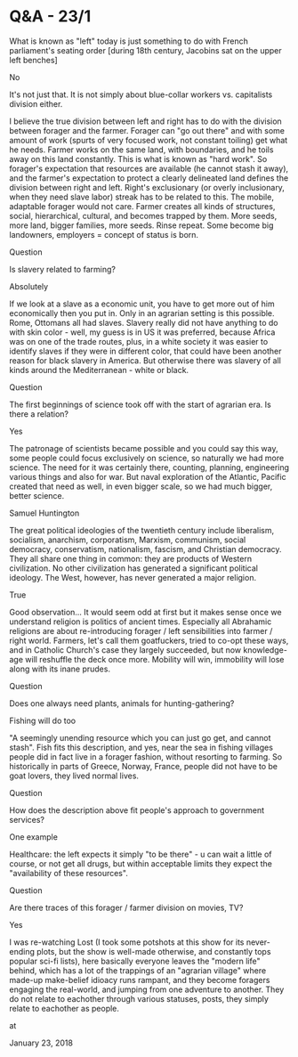 # Q&A - 23/1
What is known as "left" today is just something to do with French parliament's seating order [during 18th century, Jacobins sat on the upper left benches]

No

It's not just that. It is not simply about blue-collar workers vs. capitalists division either.

I believe the true division between left and right has to do with the division between forager and the farmer. Forager can "go out there" and with some amount of work (spurts of very focused work, not constant toiling) get what he needs. Farmer works on the same land, with boundaries, and he toils away on this land constantly. This is what is known as "hard work". So forager's expectation that resources are available (he cannot stash it away), and the farmer's expectation to protect a clearly delineated land defines the division between right and left. Right's exclusionary (or overly inclusionary, when they need slave labor) streak has to be related to this. The mobile, adaptable forager would not care. Farmer creates all kinds of structures, social, hierarchical, cultural, and becomes trapped by them. More seeds, more land, bigger families, more seeds. Rinse repeat. Some become big landowners, employers = concept of status is born.

Question

Is slavery related to farming?

Absolutely

If we look at a slave as a economic unit, you have to get more out of him economically then you put in. Only in an agrarian setting is this possible. Rome, Ottomans all had slaves. Slavery really did not have anything to do with skin color - well, my guess is in US it was preferred, because Africa was on one of the trade routes, plus, in a white society it was easier to identify slaves if they were in different color, that could have been another reason for black slavery in America. But otherwise there was slavery of all kinds around the Mediterranean - white or black.

Question

The first beginnings of science took off with the start of agrarian era. Is there a relation?

Yes

The patronage of scientists became possible and you could say this way, some people could focus exclusively on science, so naturally we had more science. The need for it was certainly there, counting, planning, engineering various things and also for war. But naval exploration of the Atlantic, Pacific created that need as well, in even bigger scale, so we had much bigger, better science.

Samuel Huntington

The great political ideologies of the twentieth century include liberalism, socialism, anarchism, corporatism, Marxism, communism, social democracy, conservatism, nationalism, fascism, and Christian democracy. They all share one thing in common: they are products of Western civilization. No other civilization has generated a significant political ideology. The West, however, has never generated a major religion.

True

Good observation... It would seem odd at first but it makes sense once we understand religion is politics of ancient times. Especially all Abrahamic religions are about re-introducing forager / left sensibilities into farmer / right world. Farmers, let's call them goatfuckers, tried to co-opt these ways, and in Catholic Church's case they largely succeeded, but now knowledge-age will reshuffle the deck once more. Mobility will win, immobility will lose along with its inane prudes.

Question

Does one always need plants, animals for hunting-gathering?

Fishing will do too

"A seemingly unending resource which you can just go get, and cannot stash". Fish fits this description, and yes, near the sea in fishing villages people did in fact live in a forager fashion, without resorting to farming. So historically in parts of Greece, Norway, France, people did not have to be goat lovers, they lived normal lives.

Question

How does the description above fit people's approach to government services?

One example

Healthcare: the left expects it simply "to be there" - u can wait a little of course, or not get all drugs, but within acceptable limits they expect the "availability of these resources".

Question

Are there traces of this forager / farmer division on movies, TV?

Yes

I was re-watching Lost (I took some potshots at this show for its never-ending plots, but the show is well-made otherwise, and constantly tops popular sci-fi lists), here basically everyone leaves the "modern life" behind, which has a lot of the trappings of an "agrarian village" where made-up make-belief idioacy runs rampant, and they become foragers engaging the real-world, and jumping from one adventure to another. They do not relate to eachother through various statuses, posts, they simply relate to eachother as people.









at

January 23, 2018















